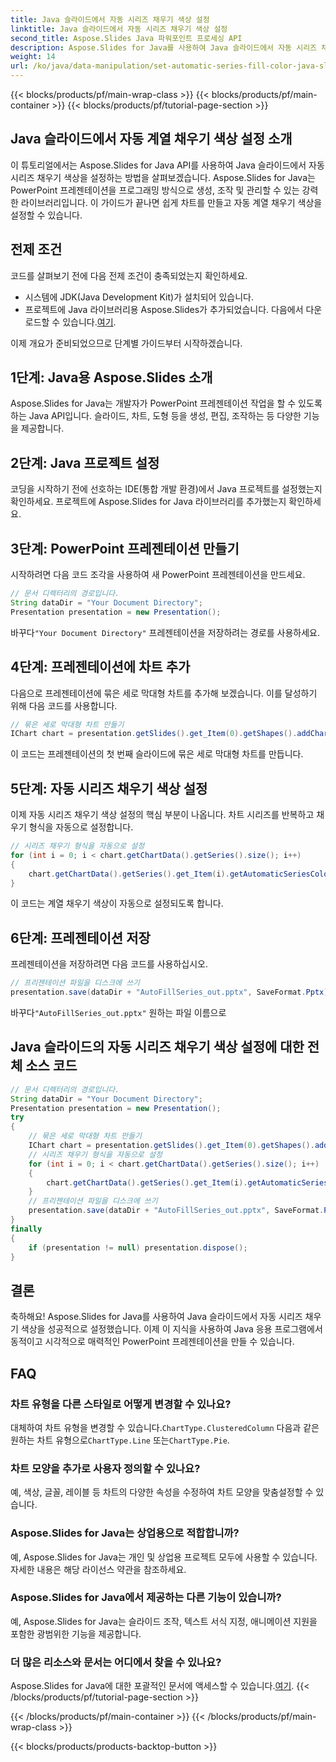 ```yaml
---
title: Java 슬라이드에서 자동 시리즈 채우기 색상 설정
linktitle: Java 슬라이드에서 자동 시리즈 채우기 색상 설정
second_title: Aspose.Slides Java 파워포인트 프로세싱 API
description: Aspose.Slides for Java를 사용하여 Java 슬라이드에서 자동 시리즈 채우기 색상을 설정하는 방법을 알아보세요. 동적 프레젠테이션을 위한 코드 예제가 포함된 단계별 가이드입니다.
weight: 14
url: /ko/java/data-manipulation/set-automatic-series-fill-color-java-slides/
---
```


{{< blocks/products/pf/main-wrap-class >}}
{{< blocks/products/pf/main-container >}}
{{< blocks/products/pf/tutorial-page-section >}}


## Java 슬라이드에서 자동 계열 채우기 색상 설정 소개

이 튜토리얼에서는 Aspose.Slides for Java API를 사용하여 Java 슬라이드에서 자동 시리즈 채우기 색상을 설정하는 방법을 살펴보겠습니다. Aspose.Slides for Java는 PowerPoint 프레젠테이션을 프로그래밍 방식으로 생성, 조작 및 관리할 수 있는 강력한 라이브러리입니다. 이 가이드가 끝나면 쉽게 차트를 만들고 자동 계열 채우기 색상을 설정할 수 있습니다.

## 전제 조건

코드를 살펴보기 전에 다음 전제 조건이 충족되었는지 확인하세요.

- 시스템에 JDK(Java Development Kit)가 설치되어 있습니다.
-  프로젝트에 Java 라이브러리용 Aspose.Slides가 추가되었습니다. 다음에서 다운로드할 수 있습니다.[여기](https://releases.aspose.com/slides/java/).

이제 개요가 준비되었으므로 단계별 가이드부터 시작하겠습니다.

## 1단계: Java용 Aspose.Slides 소개

Aspose.Slides for Java는 개발자가 PowerPoint 프레젠테이션 작업을 할 수 있도록 하는 Java API입니다. 슬라이드, 차트, 도형 등을 생성, 편집, 조작하는 등 다양한 기능을 제공합니다.

## 2단계: Java 프로젝트 설정

코딩을 시작하기 전에 선호하는 IDE(통합 개발 환경)에서 Java 프로젝트를 설정했는지 확인하세요. 프로젝트에 Aspose.Slides for Java 라이브러리를 추가했는지 확인하세요.

## 3단계: PowerPoint 프레젠테이션 만들기

시작하려면 다음 코드 조각을 사용하여 새 PowerPoint 프레젠테이션을 만드세요.

```java
// 문서 디렉터리의 경로입니다.
String dataDir = "Your Document Directory";
Presentation presentation = new Presentation();
```

 바꾸다`"Your Document Directory"` 프레젠테이션을 저장하려는 경로를 사용하세요.

## 4단계: 프레젠테이션에 차트 추가

다음으로 프레젠테이션에 묶은 세로 막대형 차트를 추가해 보겠습니다. 이를 달성하기 위해 다음 코드를 사용합니다.

```java
// 묶은 세로 막대형 차트 만들기
IChart chart = presentation.getSlides().get_Item(0).getShapes().addChart(ChartType.ClusteredColumn, 100, 50, 600, 400);
```

이 코드는 프레젠테이션의 첫 번째 슬라이드에 묶은 세로 막대형 차트를 만듭니다.

## 5단계: 자동 시리즈 채우기 색상 설정

이제 자동 시리즈 채우기 색상 설정의 핵심 부분이 나옵니다. 차트 시리즈를 반복하고 채우기 형식을 자동으로 설정합니다.

```java
// 시리즈 채우기 형식을 자동으로 설정
for (int i = 0; i < chart.getChartData().getSeries().size(); i++)
{
    chart.getChartData().getSeries().get_Item(i).getAutomaticSeriesColor();
}
```

이 코드는 계열 채우기 색상이 자동으로 설정되도록 합니다.

## 6단계: 프레젠테이션 저장

프레젠테이션을 저장하려면 다음 코드를 사용하십시오.

```java
// 프리젠테이션 파일을 디스크에 쓰기
presentation.save(dataDir + "AutoFillSeries_out.pptx", SaveFormat.Pptx);
```

 바꾸다`"AutoFillSeries_out.pptx"` 원하는 파일 이름으로

## Java 슬라이드의 자동 시리즈 채우기 색상 설정에 대한 전체 소스 코드

```java
// 문서 디렉터리의 경로입니다.
String dataDir = "Your Document Directory";
Presentation presentation = new Presentation();
try
{
	// 묶은 세로 막대형 차트 만들기
	IChart chart = presentation.getSlides().get_Item(0).getShapes().addChart(ChartType.ClusteredColumn, 100, 50, 600, 400);
	// 시리즈 채우기 형식을 자동으로 설정
	for (int i = 0; i < chart.getChartData().getSeries().size(); i++)
	{
		chart.getChartData().getSeries().get_Item(i).getAutomaticSeriesColor();
	}
	// 프리젠테이션 파일을 디스크에 쓰기
	presentation.save(dataDir + "AutoFillSeries_out.pptx", SaveFormat.Pptx);
}
finally
{
	if (presentation != null) presentation.dispose();
}
```

## 결론

축하해요! Aspose.Slides for Java를 사용하여 Java 슬라이드에서 자동 시리즈 채우기 색상을 성공적으로 설정했습니다. 이제 이 지식을 사용하여 Java 응용 프로그램에서 동적이고 시각적으로 매력적인 PowerPoint 프레젠테이션을 만들 수 있습니다.

## FAQ

### 차트 유형을 다른 스타일로 어떻게 변경할 수 있나요?

 대체하여 차트 유형을 변경할 수 있습니다.`ChartType.ClusteredColumn` 다음과 같은 원하는 차트 유형으로`ChartType.Line` 또는`ChartType.Pie`.

### 차트 모양을 추가로 사용자 정의할 수 있나요?

예, 색상, 글꼴, 레이블 등 차트의 다양한 속성을 수정하여 차트 모양을 맞춤설정할 수 있습니다.

### Aspose.Slides for Java는 상업용으로 적합합니까?

예, Aspose.Slides for Java는 개인 및 상업용 프로젝트 모두에 사용할 수 있습니다. 자세한 내용은 해당 라이선스 약관을 참조하세요.

### Aspose.Slides for Java에서 제공하는 다른 기능이 있습니까?

예, Aspose.Slides for Java는 슬라이드 조작, 텍스트 서식 지정, 애니메이션 지원을 포함한 광범위한 기능을 제공합니다.

### 더 많은 리소스와 문서는 어디에서 찾을 수 있나요?

 Aspose.Slides for Java에 대한 포괄적인 문서에 액세스할 수 있습니다.[여기](https://reference.aspose.com/slides/java/).
{{< /blocks/products/pf/tutorial-page-section >}}

{{< /blocks/products/pf/main-container >}}
{{< /blocks/products/pf/main-wrap-class >}}

{{< blocks/products/products-backtop-button >}}
